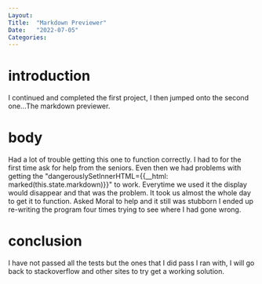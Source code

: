 ```yaml
---
Layout:
Title:  "Markdown Previewer"
Date:   "2022-07-05"
Categories:
---
```

# introduction
I continued and completed the first project, I then jumped onto the second one...The markdown previewer.


# body
Had a lot of trouble getting this one to function correctly. I had to for the first time ask for help from 
the seniors. Even then we had problems with getting the "dangerouslySetInnerHTML={{__html: marked(this.state.markdown)}}" 
to work. Everytime we used it the display would disappear and that was the problem. It took us almost the whole day to get it to function. Asked Moral to help and it still was stubborn I ended up re-writing the program four times trying to see where I had gone wrong. 



# conclusion
I have not passed all the tests but the ones that I did pass I ran with, I will go back to stackoverflow and other sites to try get a working solution.